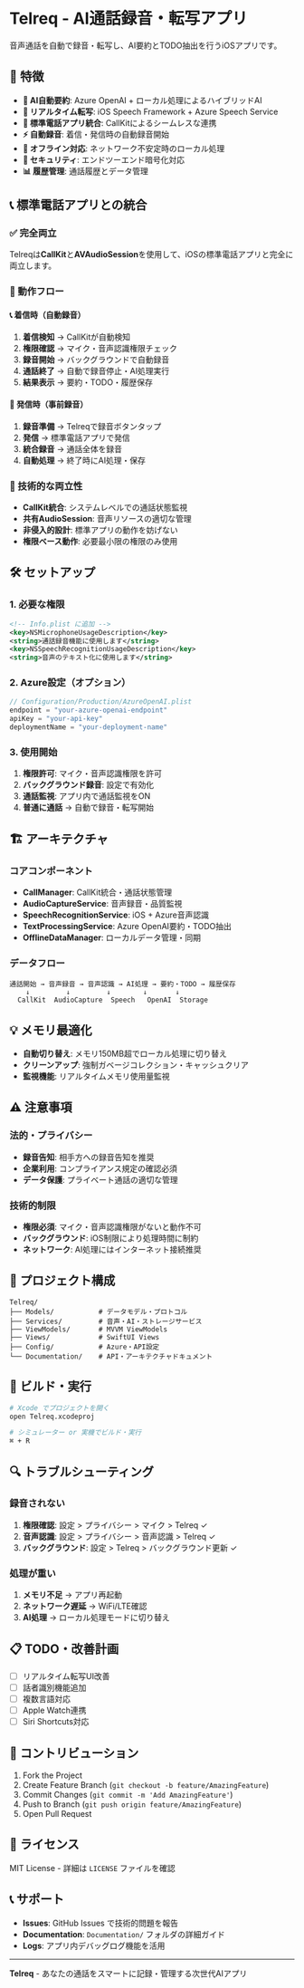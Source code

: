 # Telreq - AI通話録音・転写アプリ

音声通話を自動で録音・転写し、AI要約とTODO抽出を行うiOSアプリです。

## 🌟 特徴

- **🤖 AI自動要約**: Azure OpenAI + ローカル処理によるハイブリッドAI
- **🎯 リアルタイム転写**: iOS Speech Framework + Azure Speech Service
- **📱 標準電話アプリ統合**: CallKitによるシームレスな連携
- **⚡ 自動録音**: 着信・発信時の自動録音開始
- **💾 オフライン対応**: ネットワーク不安定時のローカル処理
- **🔐 セキュリティ**: エンドツーエンド暗号化対応
- **📊 履歴管理**: 通話履歴とデータ管理

## 📞 標準電話アプリとの統合

### ✅ 完全両立
Telreqは**CallKit**と**AVAudioSession**を使用して、iOSの標準電話アプリと完全に両立します。

### 🚀 動作フロー

#### 📞 着信時（自動録音）
1. **着信検知** → CallKitが自動検知
2. **権限確認** → マイク・音声認識権限チェック  
3. **録音開始** → バックグラウンドで自動録音
4. **通話終了** → 自動で録音停止・AI処理実行
5. **結果表示** → 要約・TODO・履歴保存

#### 📱 発信時（事前録音）
1. **録音準備** → Telreqで録音ボタンタップ
2. **発信** → 標準電話アプリで発信
3. **統合録音** → 通話全体を録音
4. **自動処理** → 終了時にAI処理・保存

### 🔧 技術的な両立性

- **CallKit統合**: システムレベルでの通話状態監視
- **共有AudioSession**: 音声リソースの適切な管理  
- **非侵入的設計**: 標準アプリの動作を妨げない
- **権限ベース動作**: 必要最小限の権限のみ使用

## 🛠 セットアップ

### 1. 必要な権限
```xml
<!-- Info.plist に追加 -->
<key>NSMicrophoneUsageDescription</key>
<string>通話録音機能に使用します</string>
<key>NSSpeechRecognitionUsageDescription</key>  
<string>音声のテキスト化に使用します</string>
```

### 2. Azure設定（オプション）
```swift
// Configuration/Production/AzureOpenAI.plist
endpoint = "your-azure-openai-endpoint"
apiKey = "your-api-key"
deploymentName = "your-deployment-name"
```

### 3. 使用開始
1. **権限許可**: マイク・音声認識権限を許可
2. **バックグラウンド録音**: 設定で有効化
3. **通話監視**: アプリ内で通話監視をON
4. **普通に通話** → 自動で録音・転写開始

## 🏗 アーキテクチャ

### コアコンポーネント
- **CallManager**: CallKit統合・通話状態管理
- **AudioCaptureService**: 音声録音・品質監視
- **SpeechRecognitionService**: iOS + Azure音声認識
- **TextProcessingService**: Azure OpenAI要約・TODO抽出
- **OfflineDataManager**: ローカルデータ管理・同期

### データフロー
```
通話開始 → 音声録音 → 音声認識 → AI処理 → 要約・TODO → 履歴保存
    ↓         ↓         ↓        ↓       ↓
  CallKit  AudioCapture  Speech   OpenAI  Storage
```

## 💡 メモリ最適化

- **自動切り替え**: メモリ150MB超でローカル処理に切り替え
- **クリーンアップ**: 強制ガベージコレクション・キャッシュクリア
- **監視機能**: リアルタイムメモリ使用量監視

## ⚠️ 注意事項

### 法的・プライバシー
- **録音告知**: 相手方への録音告知を推奨
- **企業利用**: コンプライアンス規定の確認必須
- **データ保護**: プライベート通話の適切な管理

### 技術的制限
- **権限必須**: マイク・音声認識権限がないと動作不可
- **バックグラウンド**: iOS制限により処理時間に制約
- **ネットワーク**: AI処理にはインターネット接続推奨

## 📁 プロジェクト構成

```
Telreq/
├── Models/           # データモデル・プロトコル
├── Services/         # 音声・AI・ストレージサービス  
├── ViewModels/       # MVVM ViewModels
├── Views/            # SwiftUI Views
├── Config/           # Azure・API設定
└── Documentation/    # API・アーキテクチャドキュメント
```

## 🚀 ビルド・実行

```bash
# Xcode でプロジェクトを開く
open Telreq.xcodeproj

# シミュレーター or 実機でビルド・実行
⌘ + R
```

## 🔍 トラブルシューティング

### 録音されない
1. **権限確認**: 設定 > プライバシー > マイク > Telreq ✓
2. **音声認識**: 設定 > プライバシー > 音声認識 > Telreq ✓  
3. **バックグラウンド**: 設定 > Telreq > バックグラウンド更新 ✓

### 処理が重い
1. **メモリ不足** → アプリ再起動
2. **ネットワーク遅延** → WiFi/LTE確認
3. **AI処理** → ローカル処理モードに切り替え

## 📋 TODO・改善計画

- [ ] リアルタイム転写UI改善
- [ ] 話者識別機能追加
- [ ] 複数言語対応
- [ ] Apple Watch連携
- [ ] Siri Shortcuts対応

## 🤝 コントリビューション

1. Fork the Project
2. Create Feature Branch (`git checkout -b feature/AmazingFeature`)
3. Commit Changes (`git commit -m 'Add AmazingFeature'`)
4. Push to Branch (`git push origin feature/AmazingFeature`)
5. Open Pull Request

## 📄 ライセンス

MIT License - 詳細は `LICENSE` ファイルを確認

## 📞 サポート

- **Issues**: GitHub Issues で技術的問題を報告
- **Documentation**: `Documentation/` フォルダの詳細ガイド
- **Logs**: アプリ内デバッグログ機能を活用

---

**Telreq** - あなたの通話をスマートに記録・管理する次世代AIアプリ